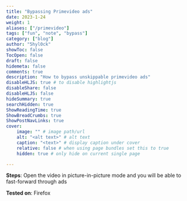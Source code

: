 ```yaml
---
title: "Bypassing Primevideo ads"
date: 2023-1-24
weight: 1
aliases: ["/primevideo"]
tags: ["fun", "note", "bypass"]
category: ["blog"]
author: "5hyl0ck"
showToc: false
TocOpen: false
draft: false
hidemeta: false
comments: true
description: "How to bypass unskippable primevideo ads"
disableHLJS: true # to disable highlightjs
disableShare: false
disableHLJS: false
hideSummary: true
searchHidden: true
ShowReadingTime: true
ShowBreadCrumbs: true
ShowPostNavLinks: true
cover:
    image: "" # image path/url
    alt: "<alt text>" # alt text
    caption: "<text>" # display caption under cover
    relative: false # when using page bundles set this to true
    hidden: true # only hide on current single page

---
```


**Steps**: Open the video in picture-in-picture mode and you will be able to fast-forward through ads

**Tested on**: Firefox

